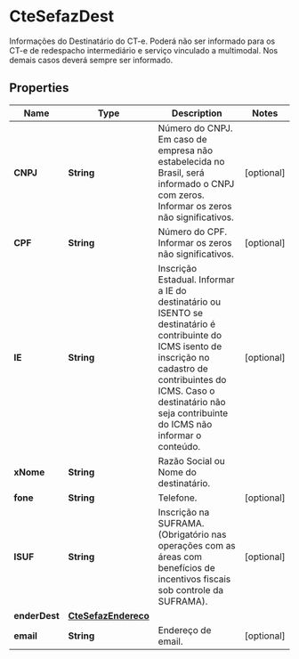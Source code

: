 

# CteSefazDest

Informações do Destinatário do CT-e.  Poderá não ser informado para os CT-e de redespacho intermediário e serviço vinculado a multimodal. Nos demais casos deverá sempre ser informado.

## Properties

| Name | Type | Description | Notes |
|------------ | ------------- | ------------- | -------------|
|**CNPJ** | **String** | Número do CNPJ.  Em caso de empresa não estabelecida no Brasil, será informado o CNPJ com zeros.  Informar os zeros não significativos. |  [optional] |
|**CPF** | **String** | Número do CPF.  Informar os zeros não significativos. |  [optional] |
|**IE** | **String** | Inscrição Estadual.  Informar a IE do destinatário ou ISENTO se destinatário é contribuinte do ICMS isento de inscrição no cadastro de contribuintes do ICMS. Caso o destinatário não seja contribuinte do ICMS não informar o conteúdo. |  [optional] |
|**xNome** | **String** | Razão Social ou Nome do destinatário. |  |
|**fone** | **String** | Telefone. |  [optional] |
|**ISUF** | **String** | Inscrição na SUFRAMA.  (Obrigatório nas operações com as áreas com benefícios de incentivos fiscais sob controle da SUFRAMA). |  [optional] |
|**enderDest** | [**CteSefazEndereco**](CteSefazEndereco.md) |  |  |
|**email** | **String** | Endereço de email. |  [optional] |



